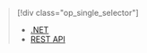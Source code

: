> [!div class="op_single_selector"]
> * [.NET](../articles/media-services/media-services-get-media-processor.md)
> * [REST API](../articles/media-services/media-services-rest-get-media-processor.md)
> 
> 

<!---HONumber=Oct15_HO3-->